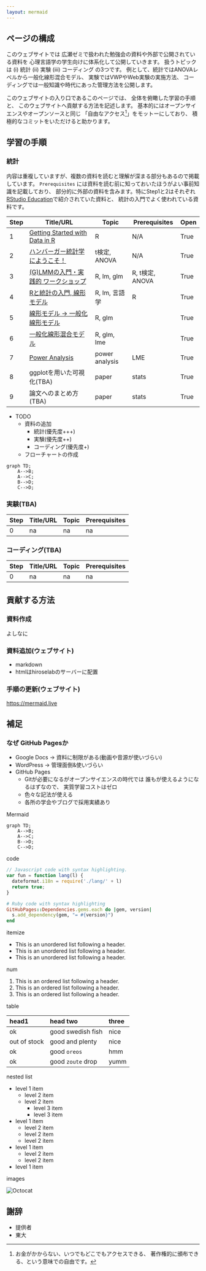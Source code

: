 ```yaml
---
layout: mermaid
---
```


## ページの構成

このウェブサイトでは
広瀬ゼミで扱われた勉強会の資料や外部で公開されている資料を
心理言語学の学生向けに体系化して公開していきます。
扱うトピックは (i) 統計 (ii) 実験 (iii) コーディング の3つです。
例として、統計ではANOVAレベルから一般化線形混合モデル、
実験ではVWPやWeb実験の実施方法、
コーディングでは一般知識や時代にあった管理方法を公開します。

このウェブサイトの入り口であるこのページでは、
全体を俯瞰した学習の手順と、
このウェブサイトへ貢献する方法を記述します。
基本的にはオープンサイエンスやオープンソースと同じ
「自由なアクセス[^free]」をモットーにしており、
積極的なコミットをいただけると助かります。

[^free]: お金がかからない、いつでもどこでもアクセスできる、
    著作権的に頒布できる、という意味での自由です。

## 学習の手順

### 統計

内容は重複していますが、複数の資料を読むと理解が深まる部分もあるので掲載しています。
`Prerequisites` には資料を読む前に知っておいたほうがよい事前知識を記載しており、
部分的に外部の資料を含みます。特にStep1と2はそれぞれ
[RStudio Education][rstudio-intro]で紹介されていた資料と、
統計の入門でよく使われている資料です。

| Step | Title/URL                                        | Topic           | Prerequisites   | Open | 
|------|--------------------------------------------------|-----------------|-----------------|------|
|    1 | [Getting Started with Data in R][r-rstudio]      | R               | N/A             | True |
|    2 | [ハンバーガー統計学にようこそ！][hamburger]      | t検定, ANOVA    | N/A             | True |
|    3 | [(G)LMMの入門・実践的 ワークショップ][glmm-ws-m] | R, lm, glm      | R, t検定, ANOVA | True |
|    4 | [Rと統計の入門, 線形モデル][intro-k]             | R, lm, 言語学   | R               | True |
|    5 | [線形モデル -> 一般化線形モデル][lm2glm-k]       | R, glm          |                 | True |
|    6 | [一般化線形混合モデル][glm2lme-k]                | R, glm, lme     |                 | True |
|    7 | [Power Analysis][power-analysis]                 | power analysis  | LME             | True |
|    8 | ggplotを用いた可視化(TBA)                        | paper           | stats           | True |
|    9 | 論文へのまとめ方(TBA)                            | paper           | stats           | True |

[glmm-ws-m]: https://phiz.c.u-tokyo.ac.jp/~hiroselab/stats/0907.html
[power-analysis]: https://phiz.c.u-tokyo.ac.jp/~hiroselab/stats/220128_powerAnalysis_isono.html
[intro-k]: https://kishiyamat.github.io/tutorial-lme-vwp/1.html
[lm2glm-k]: https://kishiyamat.github.io/tutorial-lme-vwp/2.html
[glm2lme-k]: https://kishiyamat.github.io/tutorial-lme-vwp/3.html
[hamburger]: http://kogolab.chillout.jp/elearn/hamburger/
[rstudio-intro]: https://education.rstudio.com/
[r-rstudio]: https://moderndive.netlify.app/1-getting-started.html

* TODO
    * 資料の追加
        * 統計(優先度+++)
        * 実験(優先度++)
        * コーディング(優先度+)
    * フローチャートの作成

```mermaid
graph TD;
    A-->B;
    A-->C;
    B-->D;
    C-->D;
```

<!--[統計](./stats).-->

### 実験(TBA)

<!--[実験](./experiments)-->
| Step | Title/URL | Topic           | Prerequisites   | 
|------|-----------|-----------------|-----------------|
|    0 | na        | na              | na             |

### コーディング(TBA)

<!--[コーディング](./coding)-->
| Step | Title/URL | Topic           | Prerequisites   | 
|------|-----------|-----------------|-----------------|
|    0 | na        | na              | na             |

## 貢献する方法

### 資料作成

よしなに

### 資料追加(ウェブサイト)

- markdown
- htmlはhiroselabのサーバーに配置

### 手順の更新(ウェブサイト)

https://mermaid.live

## 補足

### なぜ GitHub Pagesか

- Google Docs -> 資料に制限がある(動画や音源が使いづらい)
- WordPress -> 管理面倒&使いづらい
- GitHub Pages
    - Gitが必要になるがオープンサイエンスの時代では
      誰もが使えるようになるはずなので、
      実質学習コストはゼロ
    - 色々な記法が使える
    - 各所の学会やブログで採用実績あり

Mermaid

```mermaid
graph TD;
    A-->B;
    A-->C;
    B-->D;
    C-->D;
```

code

```js
// Javascript code with syntax highlighting.
var fun = function lang(l) {
  dateformat.i18n = require('./lang/' + l)
  return true;
}
```

```ruby
# Ruby code with syntax highlighting
GitHubPages::Dependencies.gems.each do |gem, version|
  s.add_dependency(gem, "= #{version}")
end
```

itemize

*   This is an unordered list following a header.
*   This is an unordered list following a header.
*   This is an unordered list following a header.

num

1.  This is an ordered list following a header.
2.  This is an ordered list following a header.
3.  This is an ordered list following a header.

table

| head1        | head two          | three |
|:-------------|:------------------|:------|
| ok           | good swedish fish | nice  |
| out of stock | good and plenty   | nice  |
| ok           | good `oreos`      | hmm   |
| ok           | good `zoute` drop | yumm  |

nested list

- level 1 item
  - level 2 item
  - level 2 item
    - level 3 item
    - level 3 item
- level 1 item
  - level 2 item
  - level 2 item
  - level 2 item
- level 1 item
  - level 2 item
  - level 2 item
- level 1 item

images

![Octocat](https://github.githubassets.com/images/icons/emoji/octocat.png)

## 謝辞

- 提供者
- 東大
